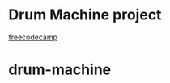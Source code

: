 # Drum Machine project

[freecodecamp](https://www.freecodecamp.org/learn/front-end-development-libraries/front-end-development-libraries-projects/build-a-drum-machine)

# drum-machine